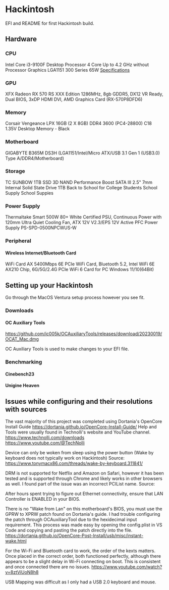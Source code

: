 # Hackintosh

EFI and README for first Hackintosh build.

## Hardware

### CPU

Intel Core i3-9100F Desktop Processor 4 Core Up to 4.2 GHz without Processor Graphics LGA1151 300 Series 65W
<a href="https://www.intel.com/content/www/us/en/products/sku/190886/intel-core-i39100f-processor-6m-cache-up-to-4-20-ghz/specifications.html" target="_blank">Specifications</a>

### GPU

XFX Radeon RX 570 RS XXX Edition 1286MHz, 8gb GDDR5, DX12 VR Ready, Dual BIOS, 3xDP HDMI DVI, AMD Graphics Card (RX-570P8DFD6)

### Memory

Corsair Vengeance LPX 16GB (2 X 8GB) DDR4 3600 (PC4-28800) C18 1.35V Desktop Memory - Black

### Motherboard

GIGABYTE B365M DS3H (LGA1151/Intel/Micro ATX/USB 3.1 Gen 1 (USB3.0) Type A/DDR4/Motherboard)

### Storage

TC SUNBOW 1TB SSD 3D NAND Performance Boost SATA III 2.5" 7mm Internal Solid State Drive 1TB Back to School for College Students School Supply School Suppies

### Power Supply

Thermaltake Smart 500W 80+ White Certified PSU, Continuous Power with 120mm Ultra Quiet Cooling Fan, ATX 12V V2.3/EPS 12V Active PFC Power Supply PS-SPD-0500NPCWUS-W

### Peripheral

#### Wireless Internet/Bluetooth Card

WiFi Card AX 5400Mbps 6E PCIe WiFi Card, Bluetooth 5.2, Intel WiFi 6E AX210 Chip, 6G/5G/2.4G PCIe WiFi 6 Card for PC Windows 11/10(64Bit)

## Setting up your Hackintosh

Go through the MacOS Ventura setup process however you see fit.

### Downloads

#### OC Auxiliary Tools

https://github.com/ic005k/OCAuxiliaryTools/releases/download/20230019/OCAT_Mac.dmg

OC Auxiliary Tools is used to make changes to your EFI file.

### Benchmarking

#### Cinebench23

#### Unigine Heaven

## Issues while configuring and their resolutions with sources

The vast majority of this project was completed using Dortania's OpenCore Install Guide https://dortania.github.io/OpenCore-Install-Guide/
Help and Tools were usually found in Technolli's website and YouTube channel. https://www.technolli.com/downloads https://www.youtube.com/@TechNolli

Device can only be woken from sleep using the power button (Wake by keyboard does not typically work on Hackintosh) Source: https://www.tonymacx86.com/threads/wake-by-keyboard.311841/

DRM is not supported for Netflix and Amazon on Safari, however it has been tested and is supported through Chrome and likely works in other browsers as well. I found part of the issue was an incorrect PCIList name. Source:

After hours spent trying to figure out Ethernet connectivity, ensure that LAN Controller is ENABLED in your BIOS.

There is no "Wake from Lan" on this motherboard's BIOS, you must use the GPRW to XPRW patch found on Dortania's guide. I had trouble configuring the patch through OCAuxiliaryTool due to the hexidecimal input requirement. This process was made easy by opening the config.plist in VS Code and copying and pasting the patch directly into the file. https://dortania.github.io/OpenCore-Post-Install/usb/misc/instant-wake.html

For the Wi-Fi and Bluetooth card to work, the order of the kexts matters. Once placed in the correct order, both functioned perfectly, although there appears to be a slight delay in Wi-Fi connecting on boot. This is consistent and once connected there are no issues. https://www.youtube.com/watch?v=8ztViUoN8h8

USB Mapping was difficult as I only had a USB 2.0 keyboard and mouse.
